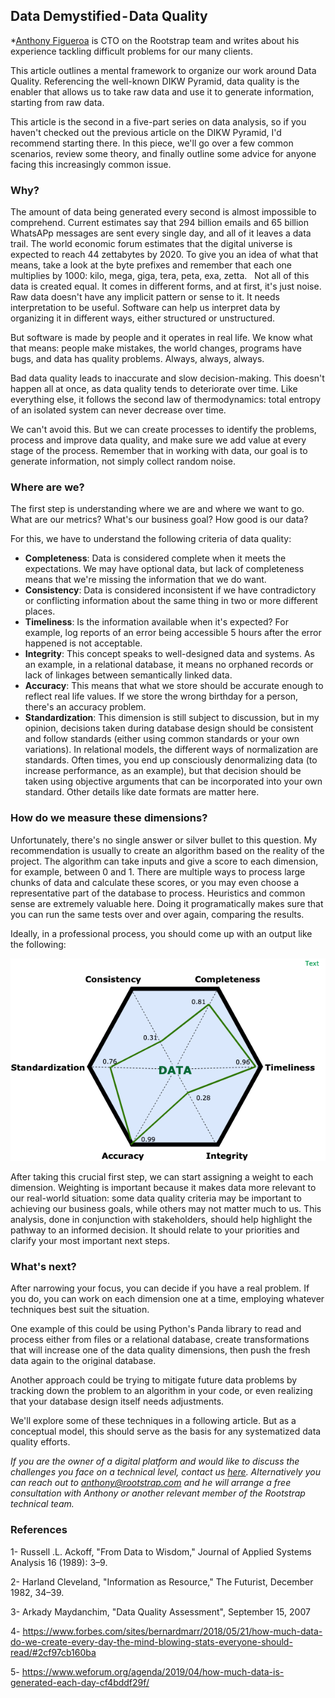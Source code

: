 ## Data Demystified - Data Quality
*[Anthony Figueroa](https://www.linkedin.com/in/figueroaanthony/) is CTO on the Rootstrap team and writes about his experience tackling difficult problems for  our many clients.

This article outlines a mental framework to organize our work around Data Quality. Referencing the well-known DIKW Pyramid, data quality is the enabler that allows us to take raw data and use it to generate information, starting from raw data.

This article is the second in a five-part series on data analysis, so if you haven't checked out the previous article on the DIKW Pyramid, I'd recommend starting there. 
In this piece, we'll go over a few common scenarios, review some theory, and finally outline some advice for anyone facing this increasingly common issue.

### Why?
The amount of data being generated every second is almost impossible to comprehend. Current estimates say that 294 billion emails and 65 billion WhatsAPp messages are sent every single day, and all of it leaves a data trail. The world economic forum estimates that the digital universe is expected to reach 44 zettabytes by 2020. To give you an idea of what that means, take a look at the byte prefixes and remember that each one multiplies by 1000: kilo, mega, giga, tera, peta, exa, zetta.
 
Not all of this data is created equal. It comes in different forms, and at first, it's just noise. Raw data doesn't have any implicit pattern or sense to it. It needs interpretation to be useful. Software can help us interpret data by organizing it in different ways, either structured or unstructured. 

But software is made by people and it operates in real life. We know what that means: people make mistakes, the world changes, programs have bugs, and data has quality problems. Always, always, always.

Bad data quality leads to inaccurate and slow decision-making. This doesn't happen all at once, as data quality tends to deteriorate over time. Like everything else, it follows the second law of thermodynamics: total entropy of an isolated system can never decrease over time. 

We can't avoid this. But we can create processes to identify the problems, process and improve data quality, and make sure we add value at every stage of the process. Remember that in working with data, our goal is to generate information, not simply collect random noise. 

### Where are we?
The first step is understanding where we are and where we want to go. What are our metrics? What's our business goal? How good is our data? 

For this, we have to understand the following criteria of data quality:

* **Completeness**: Data is considered complete when it meets the expectations. We may have optional data, but lack of completeness means that we're missing the information that we do want. 
* **Consistency**: Data is considered inconsistent if we have contradictory or conflicting information about the same thing in two or more different places.
* **Timeliness**: Is the information available when it's expected? For example, log reports of an error being accessible 5 hours after the error happened is not acceptable. 
* **Integrity**: This concept speaks to well-designed data and systems. As an example, in a relational database, it means no orphaned records or lack of linkages between semantically linked data.
* **Accuracy**: This means that what we store should be accurate enough to reflect real life values. If we store the wrong birthday for a person, there's an accuracy problem. 
* **Standardization**: This dimension is still subject to discussion, but in my opinion, decisions taken during database design should be consistent and follow standards (either using common standards or your own variations). In relational models, the different ways of normalization are standards. Often times, you end up consciously denormalizing data (to increase performance, as an example), but that decision should be taken using objective arguments that can be incorporated into your own standard. Other details like date formats are matter here. 

### How do we measure these dimensions?
Unfortunately, there's no single answer or silver bullet to this question. My recommendation is usually to create an algorithm based on the reality of the project. The algorithm can take inputs and give a score to each dimension, for example, between 0 and 1. There are multiple ways to process large chunks of data and calculate these scores, or you may even choose a representative part of the database to process. Heuristics and common sense are extremely valuable here. Doing it programatically makes sure that you can run the same tests over and over again, comparing the results.

Ideally, in a professional process, you should come up with an output like the following:

![Data Score Diagnosis](images/data-quality.png)

After taking this crucial first step, we can start assigning a weight to each dimension. Weighting is important because it makes data more relevant to our real-world situation: some data quality criteria may be important to achieving our business goals, while others may not matter much to us. This analysis, done in conjunction with stakeholders, should help highlight the pathway to an informed decision. It should relate to your priorities and clarify your most important next steps. 


### What's next?
After narrowing your focus, you can decide if you have a real problem. If you do, you can work on each dimension one at a time, employing whatever techniques best suit the situation. 

One example of this could be using Python's Panda library to read and process either from files or a relational database, create transformations that will increase one of the data quality dimensions, then push the fresh data again to the original database.

Another approach could be trying to mitigate future data problems by tracking down the problem to an algorithm in your code, or even realizing that your database design itself needs adjustments. 

We'll explore some of these techniques in a following article. But as a conceptual model, this should serve as the basis for any systematized data quality efforts. 

*If you are the owner of a digital platform and would like to discuss the challenges you face on a technical level, contact us [here](https://www.rootstrap.com/contact). Alternatively you can reach out to [anthony@rootstrap.com](mailto:anthony@rootstrap.com) and he will arrange a free consultation with Anthony or another relevant member of the Rootstrap technical team.*

### References
1- Russell .L. Ackoff, "From Data to Wisdom," Journal of Applied Systems Analysis 16 (1989): 3–9.

2- Harland Cleveland, "Information as Resource," The Futurist, December 1982, 34–39.

3- Arkady Maydanchim, "Data Quality Assessment", September 15, 2007

4- https://www.forbes.com/sites/bernardmarr/2018/05/21/how-much-data-do-we-create-every-day-the-mind-blowing-stats-everyone-should-read/#2cf97cb160ba

5- https://www.weforum.org/agenda/2019/04/how-much-data-is-generated-each-day-cf4bddf29f/
